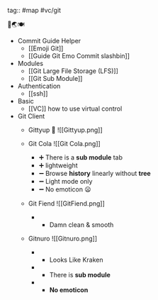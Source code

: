 tag:: #map #vc/git

🚧🌏🍽️

- Commit Guide Helper
	- [[Emoji Git]]
	- [[Guide Git Emo Commit slashbin]]
- Modules
	- [[Git Large File Storage (LFS)]]
	- [[Git Sub Module]]
- Authentication
	- [[ssh]]
- Basic
	- [[VC]] how to use virtual control
- Git Client
	- Gittyup 📌 ![[Gittyup.png]]
	- Git Cola ![[Git Cola.png]]
		- ➕ There is a **sub module** tab
		- ➕ lightweight
		- ➖ Browse **history** linearly without **tree**
		- ➖ Light mode only
		- ➖ No emoticon 😦
	
	- Git Fiend ![[GitFiend.png]]
		- + Damn clean & smooth


	- Gitnuro ![[Gitnuro.png]]
		- + Looks Like Kraken
		- + There is **sub module**
		- - **No emoticon**

